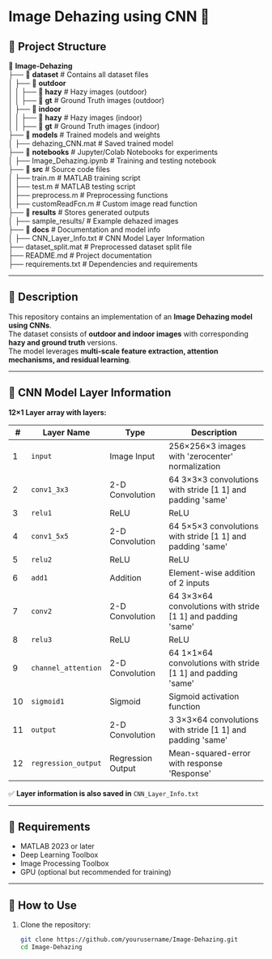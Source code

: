 # Image Dehazing using CNN 🚀

## 📂 Project Structure

📂 **Image-Dehazing**  
├── 📂 **dataset**               # Contains all dataset files  
│   ├── 📂 **outdoor**  
│   │   ├── 📂 **hazy**          # Hazy images (outdoor)  
│   │   ├── 📂 **gt**            # Ground Truth images (outdoor)  
│   ├── 📂 **indoor**  
│   │   ├── 📂 **hazy**          # Hazy images (indoor)  
│   │   ├── 📂 **gt**            # Ground Truth images (indoor)  
├── 📂 **models**                # Trained models and weights  
│   ├── dehazing_CNN.mat         # Saved trained model  
├── 📂 **notebooks**             # Jupyter/Colab Notebooks for experiments  
│   ├── Image_Dehazing.ipynb     # Training and testing notebook  
├── 📂 **src**                   # Source code files  
│   ├── train.m                  # MATLAB training script  
│   ├── test.m                   # MATLAB testing script  
│   ├── preprocess.m             # Preprocessing functions  
│   ├── customReadFcn.m          # Custom image read function  
├── 📂 **results**               # Stores generated outputs  
│   ├── sample_results/          # Example dehazed images  
├── 📂 **docs**                  # Documentation and model info  
│   ├── CNN_Layer_Info.txt       # CNN Model Layer Information  
├── dataset_split.mat            # Preprocessed dataset split file  
├── README.md                    # Project documentation  
├── requirements.txt             # Dependencies and requirements  

---

## 📌 Description
This repository contains an implementation of an **Image Dehazing model using CNNs**.  
The dataset consists of **outdoor and indoor images** with corresponding **hazy and ground truth** versions.  
The model leverages **multi-scale feature extraction, attention mechanisms, and residual learning**.

---

## 🔹 CNN Model Layer Information
**12×1 Layer array with layers:**

| #  | Layer Name            | Type                | Description |
|----|----------------------|--------------------|-------------|
| 1  | `input`              | Image Input       | 256×256×3 images with 'zerocenter' normalization |
| 2  | `conv1_3x3`          | 2-D Convolution   | 64 3×3×3 convolutions with stride [1 1] and padding 'same' |
| 3  | `relu1`              | ReLU              | ReLU |
| 4  | `conv1_5x5`          | 2-D Convolution   | 64 5×5×3 convolutions with stride [1 1] and padding 'same' |
| 5  | `relu2`              | ReLU              | ReLU |
| 6  | `add1`               | Addition          | Element-wise addition of 2 inputs |
| 7  | `conv2`              | 2-D Convolution   | 64 3×3×64 convolutions with stride [1 1] and padding 'same' |
| 8  | `relu3`              | ReLU              | ReLU |
| 9  | `channel_attention`  | 2-D Convolution   | 64 1×1×64 convolutions with stride [1 1] and padding 'same' |
| 10 | `sigmoid1`           | Sigmoid           | Sigmoid activation function |
| 11 | `output`             | 2-D Convolution   | 3 3×3×64 convolutions with stride [1 1] and padding 'same' |
| 12 | `regression_output`  | Regression Output | Mean-squared-error with response 'Response' |

✅ **Layer information is also saved in** `CNN_Layer_Info.txt`

---

## 🔧 Requirements
- MATLAB 2023 or later  
- Deep Learning Toolbox  
- Image Processing Toolbox  
- GPU (optional but recommended for training)  

---

## 🚀 How to Use
1. Clone the repository:  
   ```bash
   git clone https://github.com/yourusername/Image-Dehazing.git
   cd Image-Dehazing
